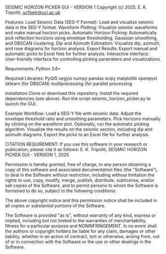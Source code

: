 SEISMIC HORIZON PICKER GUI - VERSION 1
Copyright (c) 2025, E. K. Tripoliti, ucfbetr@ucl.ac.uk


Features: 
Load Seismic Data (SEG-Y Format): Load and visualize seismic data in the SEG-Y format.
Waveform Plotting: Visualize seismic waveforms and make manual horizon picks.
Automatic Horizon Picking: Automatically pick reflection horizons using envelope thresholding, Gaussian smoothing, and DBSCAN clustering.
Dip and Azimuth Estimation: Visualize dip, azimuth, and rose diagrams for horizon analysis.
Export Results: Export manual and automatic picks to Excel files for further analysis.
Interactive Interface: User-friendly interface for controlling picking parameters and visualizations.

Requirements:
Python 3.6+

Required Libraries:
PyQt5
segyio
numpy
pandas
scipy
matplotlib
openpyxl
sklearn (for DBSCAN)
multiprocessing (for parallel processing

Installation
Clone or download this repository.
Install the required dependencies (see above).
Run the script seismic_horizon_picker.py to launch the GUI.

Example Workflow:
Load a SEG-Y file with seismic data.
Adjust the envelope threshold ratio and smoothing parameters.
Pick horizons manually by clicking on the waveform plot.
Optionally, run the automatic picking algorithm.
Visualize the results on the seismic section, including dip and azimuth diagrams.
Export the picks to an Excel file for further analysis.

CITATION REQUIREMENT:
If you use this software in your research or publication, please cite it as follows:
E. K. Tripoliti, SEISMIC HORIZON PICKER GUI - VERSION 1, 2025

Permission is hereby granted, free of charge, to any person obtaining a copy
of this software and associated documentation files (the "Software"), to deal
in the Software without restriction, including without limitation the rights
to use, copy, modify, merge, publish, distribute, sublicense, and/or sell
copies of the Software, and to permit persons to whom the Software is
furnished to do so, subject to the following conditions:

The above copyright notice and this permission notice shall be included in all
copies or substantial portions of the Software.

The Software is provided "as is", without warranty of any kind, express or
implied, including but not limited to the warranties of merchantability,
fitness for a particular purpose and NONINFRINGEMENT. In no event shall the
authors or copyright holders be liable for any claim, damages or other
liability, whether in an action of contract, tort or otherwise, arising from,
out of or in connection with the Software or the use or other dealings in the
Software.
